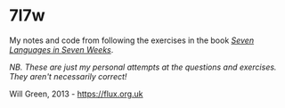 7l7w
====

My notes and code from following the exercises in the book [_Seven Languages in Seven Weeks_](http://pragprog.com/book/btlang/seven-languages-in-seven-weeks).

_NB. These are just my personal attempts at the questions and exercises. They aren't necessarily correct!_

Will Green, 2013 - https://flux.org.uk
